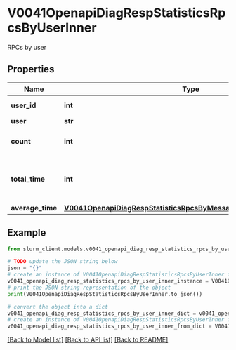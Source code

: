 # V0041OpenapiDiagRespStatisticsRpcsByUserInner

RPCs by user

## Properties

Name | Type | Description | Notes
------------ | ------------- | ------------- | -------------
**user_id** | **int** | User ID (numeric) | 
**user** | **str** | User name | 
**count** | **int** | Number of RPCs received | 
**total_time** | **int** | Total time spent processing RPC in seconds | 
**average_time** | [**V0041OpenapiDiagRespStatisticsRpcsByMessageTypeInnerAverageTime**](V0041OpenapiDiagRespStatisticsRpcsByMessageTypeInnerAverageTime.md) |  | 

## Example

```python
from slurm_client.models.v0041_openapi_diag_resp_statistics_rpcs_by_user_inner import V0041OpenapiDiagRespStatisticsRpcsByUserInner

# TODO update the JSON string below
json = "{}"
# create an instance of V0041OpenapiDiagRespStatisticsRpcsByUserInner from a JSON string
v0041_openapi_diag_resp_statistics_rpcs_by_user_inner_instance = V0041OpenapiDiagRespStatisticsRpcsByUserInner.from_json(json)
# print the JSON string representation of the object
print(V0041OpenapiDiagRespStatisticsRpcsByUserInner.to_json())

# convert the object into a dict
v0041_openapi_diag_resp_statistics_rpcs_by_user_inner_dict = v0041_openapi_diag_resp_statistics_rpcs_by_user_inner_instance.to_dict()
# create an instance of V0041OpenapiDiagRespStatisticsRpcsByUserInner from a dict
v0041_openapi_diag_resp_statistics_rpcs_by_user_inner_from_dict = V0041OpenapiDiagRespStatisticsRpcsByUserInner.from_dict(v0041_openapi_diag_resp_statistics_rpcs_by_user_inner_dict)
```
[[Back to Model list]](../README.md#documentation-for-models) [[Back to API list]](../README.md#documentation-for-api-endpoints) [[Back to README]](../README.md)


